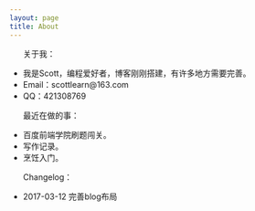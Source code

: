 ```yaml
---
layout: page
title: About
---
```


<ul id="aboutme">
    <p>关于我：</p>
	<li>我是Scott，编程爱好者，博客刚刚搭建，有许多地方需要完善。</li>
	<li>Email：scottlearn@163.com</li>
	<li>QQ：421308769</li>
</ul>

<ul id="aboutme">
    <p>最近在做的事：</p>
	<li>百度前端学院刷题闯关。</li>
	<li>写作记录。</li>
	<li>烹饪入门。</li>
</ul>

<ul id="aboutme">
    <p>Changelog：</p>
	<li>2017-03-12 完善blog布局</li>
</ul>



